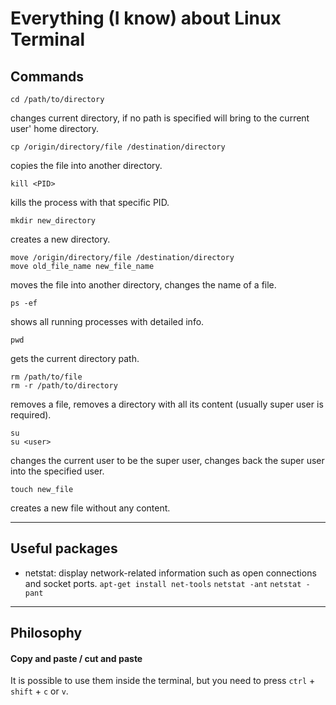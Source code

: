 # Everything (I know) about Linux Terminal

## Commands

```shell
cd /path/to/directory
```
changes current directory, if no path is specified will bring to the current user' home directory.

```shell
cp /origin/directory/file /destination/directory
```
copies the file into another directory.

```shell
kill <PID>
```
kills the process with that specific PID.

```shell
mkdir new_directory
```
creates a new directory.

```shell
move /origin/directory/file /destination/directory
move old_file_name new_file_name
```
moves the file into another directory, changes the name of a file.

```shell
ps -ef
```
shows all running processes with detailed info.

```shell
pwd
```
gets the current directory path.

```shell
rm /path/to/file
rm -r /path/to/directory
```
removes a file, removes a directory with all its content (usually super user is required).

```shell
su
su <user>
```
changes the current user to be the super user, changes back the super user into the specified user.

```shell
touch new_file
```
creates a new file without any content.

-------------
## Useful packages

* netstat: display network-related information such as open connections and socket ports. 
`apt-get install net-tools`
`netstat -ant`
`netstat -pant`

-------------
## Philosophy

#### Copy and paste / cut and paste
It is possible to use them inside the terminal, but you need to press `ctrl` + `shift` + `c` or `v`.